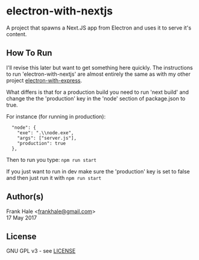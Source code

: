 # electron-with-nextjs

A project that spawns a Next.JS app from Electron and uses it to serve it's 
content.

## How To Run

I'll revise this later but want to get something here quickly. The instructions 
to run 'electron-with-nextjs' are almost entirely the same as with my other 
project [electron-with-express](https://github.com/frankhale/electron-with-express#how-to-run).

What differs is that for a production build you need to run 'next build' and
change the the 'production' key in the 'node' section of package.json to true.

For instance (for running in production):

```
  "node": {
    "exe": ".\\node.exe",
    "args": ["server.js"],
    "production": true
  },
```

Then to run you type: `npm run start`

If you just want to run in dev make sure the 'production' key is set to false and then just run it with `npm run start`

## Author(s)

Frank Hale &lt;frankhale@gmail.com&gt;  
17 May 2017

## License

GNU GPL v3 - see [LICENSE](LICENSE)
